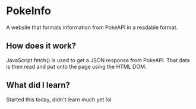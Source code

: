 # PokeInfo

A website that formats information from PokeAPI in a readable format. 



## How does it work?

JavaScript fetch() is used to get a JSON response from PokeAPI. That data is then read and put onto the page using the HTML DOM. 

## What did I learn? 

Started this today, didn't learn much yet lol 
